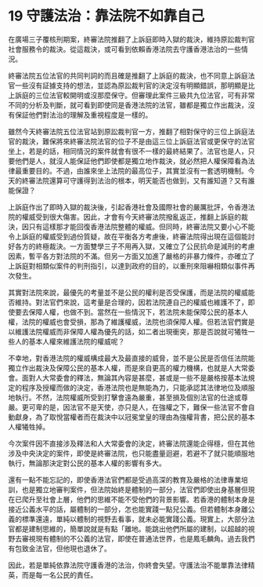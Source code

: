# 19  守護法治：靠法院不如靠自己

在廣場三子覆核刑期案，終審法院推翻了上訴庭即時入獄的裁決，維持原訟裁判官社會服務令的裁決。從這裁決，或可看到依賴香港法院去守護香港法治的一些情況。

終審法院五位法官的共同判詞的而且確是推翻了上訴庭的裁決，也不同意上訴庭法官一些沒有証據支持的想法，並認為原訟裁判官的決定沒有明顯錯誤，那明顯是比上訴庭的三位法官較開明或沒那麼保守。但審理此案件三級共九位法官，可有非常不同的分析及判斷，就可看到即使同是香港法院的法官，雖都是獨立作出裁決，沒有保証他們對法治的理解及重視程度是一樣的。

雖然今天終審法院五位法官站到原訟裁判官一方，推翻了相對保守的三位上訴庭法官的裁決，難保將來終審法院法官的位子不是由這三位上訴庭法官或更保守的法官坐上，若是的話，相同情況的案件就會有很不一樣的最終結果了。法官也是人，只要他們是人，就沒人能保証他們即使都是獨立地作裁決，就必然把人權保障看為法律最重要目的。不過，由誰來坐上法院的最高位子，其實並沒有一套透明機制。今天的終審法院還算可守護得到法治的根本，明天能否也做到，又有誰知道？又有誰能保證？

上訴庭作出了即時入獄的裁決後，引起香港社會及國際社會的嚴厲批評，令香港法院的權威受到很大傷害。因此，才會有今天終審法院撥亂返正，推翻上訴庭的裁決，因只有這樣那才能回復香港法院整體的權威。但同時，終審法院又要小心不能令上訴庭的權威受到過份質疑，故在平衡各方考慮後，終審法院得出現在這個能討好各方的終極裁決。一方面雙學三子不用再入獄，又確立了公民抗命是減刑的考慮因素，暫平各方對法院的不滿。但另一方面又加進了嚴格的非暴力條件，亦確立了上訴庭對相類似案件的判刑指引，以達到政府的目的，以重刑來阻嚇相類似事件再次發生。

其實對法院來說，最優先的考量並不是公民的權利是否受保護，而是法院的權威能否維持。對法官們來說，這考量是合理的，因若法院連自己的權威也維護不了，即使要去保障人權，也做不到。當然在一些情況下，若法院未能保障公民的基本人權，法院的權威也會受損，那為了維護權威，法院也須保障人權。但若法官們實是以維護法院權威而非保障人權為優先的話，如二者出現衝突，那是否說就可犧牲一些人的基本人權來維護法院的權威呢？

不幸地，對香港法院的權威構成最大及最直接的威脅，並不是公民是否信任法院能獨立作出裁決及保障公民的基本人權，而是來自更高的權力機構，也就是人大常委會。面對人大常委會的釋法，無論其內容是甚麼，甚或是一些不是嚴格按基本法規定的程序及授權而做的決定，香港法院也是無能為力，只能承認其法律地位及順服地執行。不然，法院權威所受到打擊會遠為嚴重，甚至損及個別法官的仕途或尊嚴。更可卑的是，因法官不是天使，亦只是人，在強權之下，難保一些法官不會自動獻身，為了取悅當權者而在裁決中以冠冕堂皇的理由為強權背書，把公民的基本人權犧牲掉。

今次案件因不直接涉及釋法和人大常委會的決定，終審法院還能企得穩，但在其他涉及中央決定的案件，即使是終審法院，也只能盡量迴避，若避不了就只能順服地執行，無論那決定對公民的基本人權的影響有多大。

還有一點不能忘記的，即使香港法官們都是受過高深的教育及嚴格的法律專業培訓，也是獨立地審判案件，但法院始終是體制的一部分，法官們即使出身基層但現在已爬升至社會上層，他們的思維不能不受他們的背景影響。若香港的體制本身是接近公義水平的話，屬體制的一部分，怎也能實踐一點兒公義。但若體制本身離公義的標準還遠，單純以體制的視野去看事，就未必能實踐公義。現實上，大部分法官都是建制思維的，簡單說就是有點「離地。能跳出他們所屬的建制，以超越的視野去審視現有體制的不公義的法官，即使在普通法世界，也是鳳毛麟角。過去我們有包致金法官，但他現也退休了。

因此，若是單純依靠法院守護香港的法治，你終會失望。守護法治不能單靠法律精英，而是每一名公民的責任。

